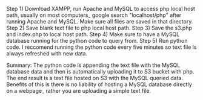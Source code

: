Step 1) Download XAMPP, run Apache and MySQL to access php local host path, usually on most computers_
google search "localhost/php" after running Apache and MySQL. Make sure all files are saved in that directory.
Step 2) Save blank text file to php local host path.
Step 3) Save the s3.php and index.php to local host path.
Step 4) Make sure to have a MySQL database running for the python code to query from.
Step 5) Run python code. I reccomend running the python code every five minutes so text file is always refreshed with new data.

Summary:
The python code is appending the text file with the MySQL database data and then is automatically uploading it to S3 bucket with php.
The end result is a text file hosted on S3 with the MySQL queried data.
Benefits of this is there is no liability of hosting a MySQL database directly on a webpage_
rather you are uploading a simple text file.
